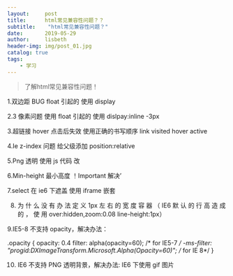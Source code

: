```yaml
---
layout:     post
title:      html常见兼容性问题？？
subtitle:    "html常见兼容性问题？"
date:       2019-05-29
author:     lisbeth
header-img: img/post_01.jpg
catalog: true
tags:
    - 学习
---
```

 > 了解html常见兼容性问题！
 
 1.双边距 BUG float 引起的 使用 display
 
2.3 像素问题 使用 float 引起的 使用 dislpay:inline -3px

3.超链接 hover 点击后失效 使用正确的书写顺序 link visited hover active

4.Ie z-index 问题 给父级添加 position:relative

5.Png 透明 使用 js 代码 改

6.Min-height 最小高度 ！Important 解决’

7.select 在 ie6 下遮盖 使用 iframe 嵌套

8. 为 什 么 没 有 办 法 定 义 1px 左 右 的 宽 度 容 器 （ IE6 默 认 的 行 高 造 成 的 ， 使 用
over:hidden,zoom:0.08 line-height:1px）

9.IE5-8 不支持 opacity，解决办法：

.opacity {
opacity: 0.4
filter: alpha(opacity=60); /* for IE5-7 */
-ms-filter: "progid:DXImageTransform.Microsoft.Alpha(Opacity=60)"; /* for IE
8*/
}

10. IE6 不支持 PNG 透明背景，解决办法: IE6 下使用 gif 图片
